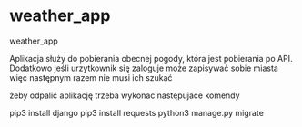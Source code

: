 # weather_app
weather_app

Aplikacja służy do pobierania obecnej pogody, która jest pobierania po API.
Dodatkowo jeśli urzytkownik się zaloguje może zapisywać sobie miasta więc następnym razem nie musi ich szukać

żeby odpalić aplikację trzeba wykonac następujace komendy

pip3 install django
pip3 install requests
python3 manage.py migrate
